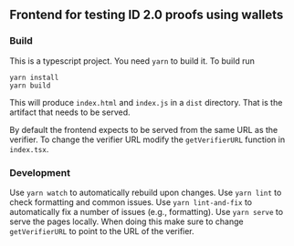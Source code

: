 ## Frontend for testing ID 2.0 proofs using wallets

### Build

This is a typescript project. You need `yarn` to build it. To build run

```
yarn install
yarn build
```

This will produce `index.html` and `index.js` in a `dist` directory. That is the artifact that needs to be served.

By default the frontend expects to be served from the same URL as the verifier.
To change the verifier URL modify the `getVerifierURL` function in `index.tsx`.

### Development

Use `yarn watch` to automatically rebuild upon changes.
Use `yarn lint` to check formatting and common issues. Use `yarn lint-and-fix` to automatically fix a number of issues (e.g., formatting).
Use `yarn serve` to serve the pages locally. When doing this make sure to change `getVerifierURL` to point to the URL of the verifier.